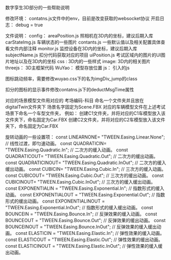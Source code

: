 数字孪生3D部分的一些帮助说明

修改环境：
    contatns.js文件中的env，目前是改变获取的websocket协议
开启日志：
    debug = true

文件说明：
    config：
        areaPosition.js 照相机在3D内的坐标，建议后期入库
        carStateImg.js 车辆状态的一些图片
        contants.js 一些默认值以及相关配置具体查看文件内部注释
        monitor.js 监控设备在3D内的坐标，建议后期入库
        subjectName.js 扣分代码获取对应的项目
        uiPosition.js 考试区域内的图片的UI图片地址以及在3D内的坐标
    css :
        3D内的一些样式
    image:
        3D内的相关图片
    threejs：
        3D主框架代码
    WuYao：
        模型存放位置
    js：
        引入的js

图标跳动频率，需要修改wuyao.css下的名为imgDiv_jump的class

扣分的图标的显示事件修改contatns.js下的deductMsgTime属性

对应的场景模型文件用对应的 考场编码-科目 命名一个文件夹并且放在digitalTwin文件夹下 场景名字固定为Scene.FBX
对应的车辆模型文件在上述考试场景下命名一个车型文件夹，
例如：
    创建C1文件夹，并将对应的C1车模型放入该文件夹下，命名固定为Car.FBX 
    创建C2文件夹，并将对应的C2车模型放入该文件夹下，命名固定为Car.FBX 
    

旋转动画的一些设置项：
    const LINEARNONE= "TWEEN.Easing.Linear.None"; // 线性过渡，即匀速动画。
    const QUADRATICIN= "TWEEN.Easing.Quadratic.In"; // 二次方的缓入动画。
    const QUADRATICOUT= "TWEEN.Easing.Quadratic.Out"; // 二次方的缓出动画。
    const QUADRATICINOUT= "TWEEN.Easing.Quadratic.InOut"; // 二次方的缓入缓出动画。
    const CUBICIN= "TWEEN.Easing.Cubic.In"; // 三次方的缓入动画。
    const CUBICOUT= "TWEEN.Easing.Cubic.Out"; // 三次方的缓出动画。
    const CUBICINOUT= "TWEEN.Easing.Cubic.InOut"; // 三次方的缓入缓出动画。
    const EXPONENTIALIN = "TWEEN.Easing.Exponential.In"; // 指数形式的缓入动画。
    const EXPONENTIALOUT = "TWEEN.Easing.Exponential.Out"; // 指数形式的缓出动画。
    const EXPONENTIALINOUT = "TWEEN.Easing.Exponential.InOut"; // 指数形式的缓入缓出动画。
    const BOUNCEIN = "TWEEN.Easing.Bounce.In"; // 反弹效果的缓入动画。
    const BOUNCEOUT = "TWEEN.Easing.Bounce.Out"; // 反弹效果的缓出动画。
    const BOUNCEINOUT = "TWEEN.Easing.Bounce.InOut"; // 反弹效果的缓入缓出动画。
    const ELASTICIN = "TWEEN.Easing.Elastic.In"; // 弹性效果的缓入动画。
    const ELASTICOUT = "TWEEN.Easing.Elastic.Out"; // 弹性效果的缓出动画。
    const ELASTICINOUT = "TWEEN.Easing.Elastic.InOut"; // 弹性效果的缓入缓出动画。